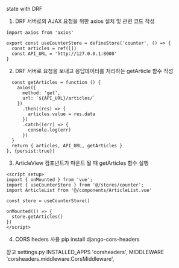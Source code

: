 state with DRF

1. DRF 서버로의 AJAX 요청을 위한 axios 설치 및 관련 코드 작성

```
import axios from 'axios'

export const useCounterStore = defineStore('counter', () => {
  const articles = ref([])
  const API_URL = 'http://127.0.0.1:8000'
}
  ```

2. DRF 서버로 요청을 보내고 응답데이터를 처리하는 getArticle 함수 작성
```
  const getArticles = function () {
    axios({
      method: 'get',
      url: `${API_URL}/articles/`
    })
      .then((res) => {
        articles.value = res.data
      })
      .catch((err) => {
        console.log(err)
      })
  }
  return { articles, API_URL, getArticles }
}, {persist:true})
```

3. ArticleView 컴포넌트가 마운트 될 때 getArticles 함수 실행
```
<script setup>
import { onMounted } from 'vue';
import { useCounterStore } from '@/stores/counter';
import ArticleList from '@/components/ArticleList.vue'

const store = useCounterStore()

onMounted(() => {
  store.getArticles()
})
</script>
```

4. CORS heders 사용
pip install django-cors-headers

장고 settings.py
INSTALLED_APPS 'corsheaders',
MIDDLEWARE     'corsheaders.middleware.CorsMiddleware',

